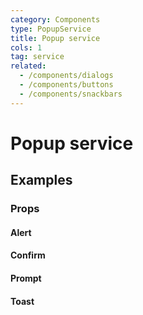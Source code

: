 ```yaml
---
category: Components
type: PopupService
title: Popup service
cols: 1
tag: service
related:
  - /components/dialogs
  - /components/buttons
  - /components/snackbars
---
```


# Popup service

## Examples

### Props

#### Alert

<example file="" />

#### Confirm

<example file="" />

#### Prompt

<example file="" />

#### Toast

<example file="" />